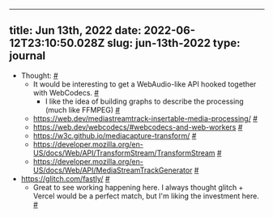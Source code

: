 
---
title: Jun 13th, 2022 
date: 2022-06-12T23:10:50.028Z
slug: jun-13th-2022
type: journal
---
* Thought: [#](#62a6727a-54fd-4b31-923a-575620d6ba3b)<a name="62a6727a-54fd-4b31-923a-575620d6ba3b"></a>
  * It would be interesting to get a WebAudio-like API hooked together with WebCodecs. [#](#9a073205-a4c2-4bf5-bd86-3c7aaa5cf0bb)<a name="9a073205-a4c2-4bf5-bd86-3c7aaa5cf0bb"></a>
    * I like the idea of building graphs to describe the processing (much like FFMPEG) [#](#5b4f8715-2e0a-45e4-925f-24e564b7ead4)<a name="5b4f8715-2e0a-45e4-925f-24e564b7ead4"></a>
  * https://web.dev/mediastreamtrack-insertable-media-processing/ [#](#afc18264-a04d-4e2e-a609-4b9e860bd07c)<a name="afc18264-a04d-4e2e-a609-4b9e860bd07c"></a>
  * https://web.dev/webcodecs/#webcodecs-and-web-workers [#](#d5f2477c-3bfb-4cae-88ec-28798e245774)<a name="d5f2477c-3bfb-4cae-88ec-28798e245774"></a>
  * https://w3c.github.io/mediacapture-transform/ [#](#97e876a6-8f67-4af9-8df8-d851836b33a2)<a name="97e876a6-8f67-4af9-8df8-d851836b33a2"></a>
  * https://developer.mozilla.org/en-US/docs/Web/API/TransformStream/TransformStream [#](#2e199de7-4ba7-46dd-b499-e3328d863bf2)<a name="2e199de7-4ba7-46dd-b499-e3328d863bf2"></a>
  * https://developer.mozilla.org/en-US/docs/Web/API/MediaStreamTrackGenerator [#](#28a87228-d741-4033-a38d-e30f27ccb1ce)<a name="28a87228-d741-4033-a38d-e30f27ccb1ce"></a>
* https://glitch.com/fastly/ [#](#fe7e66bd-82c0-4a0e-a835-7883380af8b0)<a name="fe7e66bd-82c0-4a0e-a835-7883380af8b0"></a>
  * Great to see working happening here. I always thought glitch + Vercel would be a perfect match, but I'm liking the investment here. [#](#9cd1890a-ad1f-41eb-8ce7-9d0e3324cb31)<a name="9cd1890a-ad1f-41eb-8ce7-9d0e3324cb31"></a>

